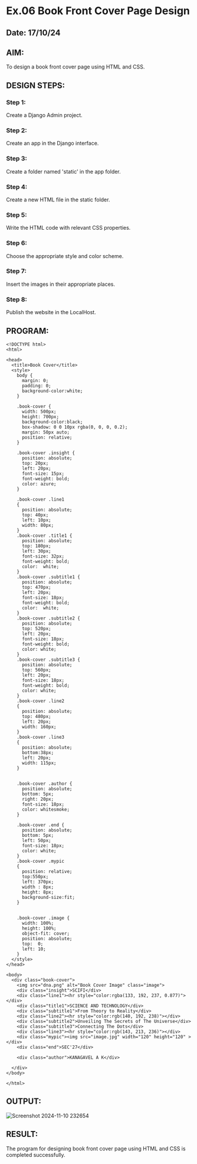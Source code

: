 # Ex.06 Book Front Cover Page Design
## Date: 17/10/24

## AIM:
To design a book front cover page using HTML and CSS.

## DESIGN STEPS:

### Step 1:
Create a Django Admin project.

### Step 2:
Create an app in the Django interface.

### Step 3:
Create a folder named 'static' in the app folder.

### Step 4:
Create a new HTML file in the static folder.

### Step 5:
Write the HTML code with relevant CSS properties.

### Step 6:
Choose the appropriate style and color scheme.

### Step 7:
Insert the images in their appropriate places.

### Step 8:
Publish the website in the LocalHost.

## PROGRAM:
```
<!DOCTYPE html>
<html>

<head>
  <title>Book Cover</title>
  <style>
    body {
      margin: 0;
      padding: 0;
      background-color:white;
    }

    .book-cover {
      width: 500px;
      height: 700px;
      background-color:black;
      box-shadow: 0 0 10px rgba(0, 0, 0, 0.2);
      margin: 50px auto;
      position: relative;
    }
    
    .book-cover .insight {
      position: absolute;
      top: 20px;
      left: 20px;
      font-size: 15px;
      font-weight: bold;
      color: azure;
    }

    .book-cover .line1
    {
      position: absolute;
      top: 40px;
      left: 10px;
      width: 80px;
    }
    .book-cover .title1 {
      position: absolute;
      top: 180px;
      left: 30px;
      font-size: 32px;
      font-weight: bold;
      color:  white;
    }
    .book-cover .subtitle1 {
      position: absolute;
      top: 470px;
      left: 20px;
      font-size: 18px;
      font-weight: bold;
      color:  white;
    }
    .book-cover .subtitle2 {
      position: absolute;
      top: 520px;
      left: 20px;
      font-size: 18px;
      font-weight: bold;
      color: white;
    }
    .book-cover .subtitle3 {
      position: absolute;
      top: 560px;
      left: 20px;
      font-size: 18px;
      font-weight: bold;
      color: white;
    }
    .book-cover .line2
    {
      position: absolute;
      top: 480px;
      left: 20px;
      width: 160px;
    }
    .book-cover .line3
    {
      position: absolute;
      bottom:38px;
      left: 20px;
      width: 115px;
    }


    .book-cover .author {
      position: absolute;
      bottom: 5px;
      right: 20px;
      font-size: 18px;
      color: whitesmoke;
    }

    .book-cover .end {
      position: absolute;
      bottom: 5px;
      left: 50px;
      font-size: 18px;
      color: white;
    }
    .book-cover .mypic
    {
      position: relative;
      top:550px;
      left: 370px;
      width : 8px;
      height: 8px;
      background-size:fit;
    }


    .book-cover .image {
      width: 100%;
      height: 100%;
      object-fit: cover;
      position: absolute;
      top:  0;
      left: 10;
    }
  </style>
</head>

<body>
  <div class="book-cover">
    <img src="dna.png" alt="Book Cover Image" class="image">
    <div class="insight">SCIFI</div>
    <div class="line1"><hr style="color:rgba(133, 192, 237, 0.877)"></div>
    <div class="title1">SCIENCE AND TECHNOLOGY</div>
    <div class="subtitle1">From Theory to Reality</div>
    <div class="line2"><hr style="color:rgb(140, 192, 238)"></div>
    <div class="subtitle2">Unveiling The Secrets of The Universe</div>
    <div class="subtitle3">Connecting The Dots</div>
    <div class="line3"><hr style="color:rgb(143, 213, 236)"></div>
    <div class="mypic"><img src="image.jpg" width="120" height="120" ></div>
    <div class="end">SEC'27</div>

    <div class="author">KANAGAVEL A K</div>

  </div>
</body>

</html>
```


## OUTPUT:
![Screenshot 2024-11-10 232654](https://github.com/user-attachments/assets/68fa524f-7702-43a9-a77b-95aa4f35ae06)




## RESULT:
The program for designing book front cover page using HTML and CSS is completed successfully.
